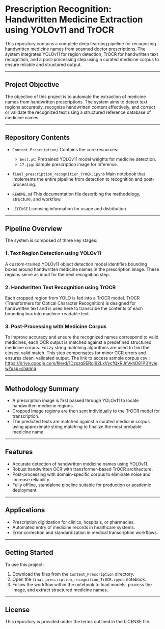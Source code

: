 # Prescription Recognition: Handwritten Medicine Extraction using YOLOv11 and TrOCR

This repository contains a complete deep learning pipeline for recognizing handwritten medicine names from scanned doctor prescriptions. The system integrates YOLOv11 for region detection, TrOCR for handwritten text recognition, and a post-processing step using a curated medicine corpus to ensure reliable and structured output.

---

## Project Objective

The objective of this project is to automate the extraction of medicine names from handwritten prescriptions. The system aims to detect text regions accurately, recognize handwritten content effectively, and correct or validate the recognized text using a structured reference database of medicine names.

---

## Repository Contents

* `Content_Prescription/`
  Contains the core resources:

  * `best.pt`: Pretrained YOLOv11 model weights for medicine detection.
  * `17.jpg`: Sample prescription image for inference.

* `final_prescription_recognition_TrOCR.ipynb`
  Main notebook that implements the entire pipeline from detection to recognition and post-processing.

* `README.md`
  This documentation file describing the methodology, structure, and workflow.

* `LICENSE`
  Licensing information for usage and distribution.

---

## Pipeline Overview

The system is composed of three key stages:

### 1. Text Region Detection using YOLOv11

A custom-trained YOLOv11 object detection model identifies bounding boxes around handwritten medicine names in the prescription image. These regions serve as input for the next recognition step.

### 2. Handwritten Text Recognition using TrOCR

Each cropped region from YOLO is fed into a TrOCR model. TrOCR (Transformers for Optical Character Recognition) is designed for handwritten text and is used here to transcribe the contents of each bounding box into machine-readable text.

### 3. Post-Processing with Medicine Corpus

To improve accuracy and ensure the recognized names correspond to valid medicines, each OCR output is matched against a predefined structured medicine corpus. Fuzzy string matching algorithms are used to find the closest valid match. This step compensates for minor OCR errors and ensures clean, validated output.
The link to access sample corpus csv : https://drive.google.com/file/d/1Dzszq9ERgl62LxVycfQxRJnVkhD81P31/view?usp=sharing

---

## Methodology Summary

* A prescription image is first passed through YOLOv11 to locate handwritten medicine regions.
* Cropped image regions are then sent individually to the TrOCR model for transcription.
* The predicted texts are matched against a curated medicine corpus using approximate string matching to finalize the most probable medicine name.

---

## Features

* Accurate detection of handwritten medicine names using YOLOv11.
* Robust handwritten OCR with transformer-based TrOCR architecture.
* Post-processing with domain-specific corpus to eliminate noise and increase reliability.
* Fully offline, standalone pipeline suitable for production or academic deployment.

---

## Applications

* Prescription digitization for clinics, hospitals, or pharmacies.
* Automated entry of medicine records in healthcare systems.
* Error correction and standardization in medical transcription workflows.

---

## Getting Started

To use this project:

1. Download the files from the `Content_Prescription` directory.
2. Open the `final_prescription_recognition_TrOCR.ipynb` notebook.
3. Follow the workflow within the notebook to load models, process the image, and extract structured medicine names.

---

## License

This repository is provided under the terms outlined in the LICENSE file.


